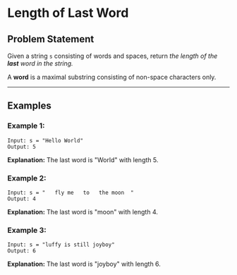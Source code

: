 # Length of Last Word

## Problem Statement

Given a string `s` consisting of words and spaces, return *the length of the **last** word in the string.*

A **word** is a maximal substring consisting of non-space characters only.

---

## Examples

### Example 1:
```
Input: s = "Hello World"
Output: 5
```
**Explanation:** The last word is "World" with length 5.

### Example 2:
```
Input: s = "   fly me   to   the moon  "
Output: 4
```
**Explanation:** The last word is "moon" with length 4.

### Example 3:
```
Input: s = "luffy is still joyboy"
Output: 6
```
**Explanation:** The last word is "joyboy" with length 6.
